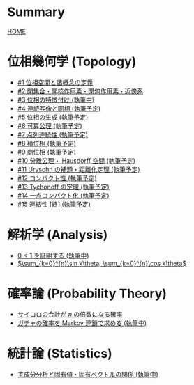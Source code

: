 # Summary

[HOME](index.md)

# 位相幾何学 (Topology)
- [#1 位相空間と諸概念の定義](topology/topology1.md)
- [#2 閉集合・開核作用素・閉包作用素・近傍系](topology/topology2.md)
- [#3 位相の特徴付け (執筆中)](topology/topology3.md)
- [#4 連続写像と同相 (執筆予定)]()
- [#5 位相の生成 (執筆予定)]()
- [#6 可算公理 (執筆予定)]()
- [#7 点列連続性 (執筆予定)]()
- [#8 積位相 (執筆予定)]()
- [#9 商位相 (執筆予定)]()
- [#10 分離公理・ Hausdorff 空間 (執筆予定)]()
- [#11 Urysohn の補題・距離化定理 (執筆予定)]()
- [#12 コンパクト性 (執筆予定)]()
- [#13 Tychonoff の定理 (執筆予定)]()
- [#14 一点コンパクト化 (執筆予定)]()
- [#15 連結性 [終] (執筆予定)]()

# 解析学 (Analysis)

- [$0<1$ を証明する (執筆中)]()
- [$\sum_{k=0}^{n}\sin k\theta, \sum_{k=0}^{n}\cos k\theta$](analysis/sum_sin_cos.md)

# 確率論 (Probability Theory)

- [サイコロの合計が $n$ の倍数になる確率](probability/dice.md)
- [ガチャの確率を Markov 連鎖で求める (執筆中)]()

# 統計論 (Statistics)

- [主成分分析と固有値・固有ベクトルの関係 (執筆中)]()
